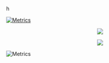 <!--
**H4ckerxx44/H4ckerxx44** is a ✨ _special_ ✨ repository because its `README.md` (this file) appears on your GitHub profile.
-->

h
<!-- Metrics Badge --->
[![Metrics](https://github.com/H4ckerxx44/H4ckerxx44/actions/workflows/action.yml/badge.svg)](https://github.com/H4ckerxx44/H4ckerxx44/actions/workflows/action.yml)

<!-- Stats card -->  
<p align="center">
  <img src="https://github-readme-stats.vercel.app/api?username=H4ckerxx44&count_private=true&show_icons=true&theme=dark"/>
</p>

<!-- Commit stats -->
<p align="center">
  <img src="https://github-readme-streak-stats.herokuapp.com/?user=H4ckerxx44&theme=dark"/>
</p>

![Metrics](https://metrics.lecoq.io/H4ckerxx44?template=classic&isocalendar=1&languages=1&followup=1&activity=1&notable=1&lines=1&isocalendar.duration=full-year&languages.limit=8&languages.threshold=0%25&languages.colors=github&languages.sections=most-used&languages.details=bytes-size%2C%20percentage&languages.indepth=false&languages.analysis.timeout=15&languages.categories=markup%2C%20programming&languages.recent.categories=markup%2C%20programming&languages.recent.load=300&languages.recent.days=30&followup.sections=repositories&followup.indepth=true&activity.limit=8&activity.load=300&activity.days=14&activity.visibility=all&activity.timestamps=true&activity.filter=all&notable.from=all&notable.repositories=true&notable.indepth=false&notable.types=commit&config.timezone=Europe%2FBerlin)




